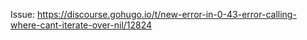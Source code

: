 Issue: https://discourse.gohugo.io/t/new-error-in-0-43-error-calling-where-cant-iterate-over-nil/12824